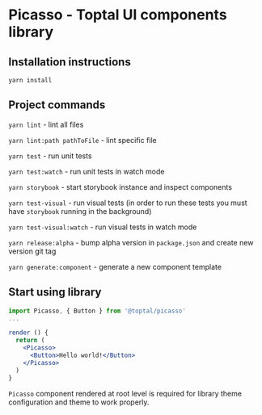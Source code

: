 # Picasso - Toptal UI components library

## Installation instructions
`yarn install`

## Project commands
`yarn lint` - lint all files

`yarn lint:path pathToFile` - lint specific file

`yarn test` - run unit tests

`yarn test:watch` - run unit tests in watch mode

`yarn storybook` - start storybook instance and inspect components

`yarn test-visual` - run visual tests (in order to run these tests you must have `storybook` running in the background)

`yarn test-visual:watch` - run visual tests in watch mode

`yarn release:alpha` - bump alpha version in `package.json` and create new version git tag

`yarn generate:component` - generate a new component template

## Start using library

```jsx
import Picasso, { Button } from '@toptal/picasso'
...

render () {
  return (
    <Picasso>
      <Button>Hello world!</Button>
    </Picasso>
  )
}
```

`Picasso` component rendered at root level is required for library theme configuration and theme to work properly. 

